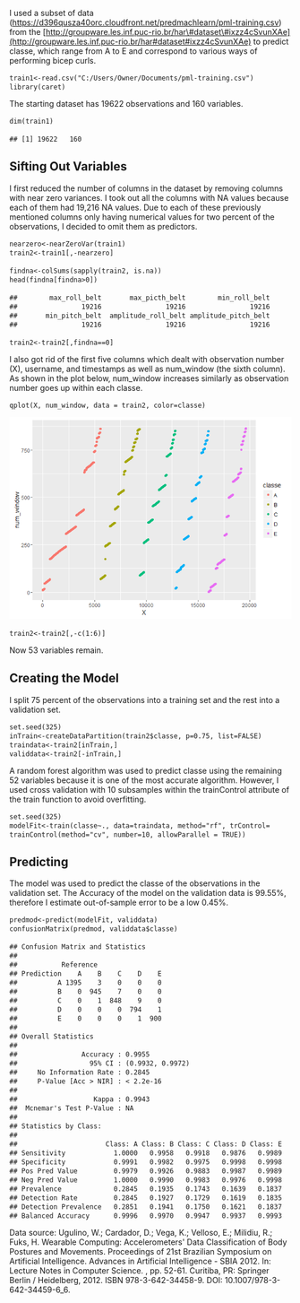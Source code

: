 I used a subset of data
(<https://d396qusza40orc.cloudfront.net/predmachlearn/pml-training.csv>)
from the
[http://groupware.les.inf.puc-rio.br/har\#dataset\#ixzz4cSvunXAe](http://groupware.les.inf.puc-rio.br/har#dataset#ixzz4cSvunXAe)
to predict classe, which range from A to E and correspond to various
ways of performing bicep curls.

    train1<-read.csv("C:/Users/Owner/Documents/pml-training.csv")
    library(caret)

The starting dataset has 19622 observations and 160 variables.

    dim(train1)

    ## [1] 19622   160

Sifting Out Variables
---------------------

I first reduced the number of columns in the dataset by removing columns
with near zero variances. I took out all the columns with NA values
because each of them had 19,216 NA values. Due to each of these
previously mentioned columns only having numerical values for two
percent of the observations, I decided to omit them as predictors.

    nearzero<-nearZeroVar(train1)
    train2<-train1[,-nearzero]

    findna<-colSums(sapply(train2, is.na))
    head(findna[findna>0])

    ##        max_roll_belt       max_picth_belt        min_roll_belt 
    ##                19216                19216                19216 
    ##       min_pitch_belt  amplitude_roll_belt amplitude_pitch_belt 
    ##                19216                19216                19216

    train2<-train2[,findna==0]

I also got rid of the first five columns which dealt with observation
number (X), username, and timestamps as well as num\_window (the sixth
column). As shown in the plot below, num\_window increases similarly as
observation number goes up within each classe.

    qplot(X, num_window, data = train2, color=classe)

![](Weightlifting_files/figure-markdown_strict/unnamed-chunk-4-1.png)

    train2<-train2[,-c(1:6)]

Now 53 variables remain.

Creating the Model
------------------

I split 75 percent of the observations into a training set and the rest
into a validation set.

    set.seed(325)
    inTrain<-createDataPartition(train2$classe, p=0.75, list=FALSE)
    traindata<-train2[inTrain,]
    validdata<-train2[-inTrain,]

A random forest algorithm was used to predict classe using the remaining
52 variables because it is one of the most accurate algorithm. However,
I used cross validation with 10 subsamples within the trainControl
attribute of the train function to avoid overfitting.

    set.seed(325)
    modelFit<-train(classe~., data=traindata, method="rf", trControl= trainControl(method="cv", number=10, allowParallel = TRUE))

Predicting
----------

The model was used to predict the classe of the observations in the
validation set. The Accuracy of the model on the validation data is
99.55%, therefore I estimate out-of-sample error to be a low 0.45%.

    predmod<-predict(modelFit, validdata)
    confusionMatrix(predmod, validdata$classe)

    ## Confusion Matrix and Statistics
    ## 
    ##           Reference
    ## Prediction    A    B    C    D    E
    ##          A 1395    3    0    0    0
    ##          B    0  945    7    0    0
    ##          C    0    1  848    9    0
    ##          D    0    0    0  794    1
    ##          E    0    0    0    1  900
    ## 
    ## Overall Statistics
    ##                                           
    ##                Accuracy : 0.9955          
    ##                  95% CI : (0.9932, 0.9972)
    ##     No Information Rate : 0.2845          
    ##     P-Value [Acc > NIR] : < 2.2e-16       
    ##                                           
    ##                   Kappa : 0.9943          
    ##  Mcnemar's Test P-Value : NA              
    ## 
    ## Statistics by Class:
    ## 
    ##                      Class: A Class: B Class: C Class: D Class: E
    ## Sensitivity            1.0000   0.9958   0.9918   0.9876   0.9989
    ## Specificity            0.9991   0.9982   0.9975   0.9998   0.9998
    ## Pos Pred Value         0.9979   0.9926   0.9883   0.9987   0.9989
    ## Neg Pred Value         1.0000   0.9990   0.9983   0.9976   0.9998
    ## Prevalence             0.2845   0.1935   0.1743   0.1639   0.1837
    ## Detection Rate         0.2845   0.1927   0.1729   0.1619   0.1835
    ## Detection Prevalence   0.2851   0.1941   0.1750   0.1621   0.1837
    ## Balanced Accuracy      0.9996   0.9970   0.9947   0.9937   0.9993

Data source: Ugulino, W.; Cardador, D.; Vega, K.; Velloso, E.; Milidiu,
R.; Fuks, H. Wearable Computing: Accelerometers' Data Classification of
Body Postures and Movements. Proceedings of 21st Brazilian Symposium on
Artificial Intelligence. Advances in Artificial Intelligence - SBIA
2012. In: Lecture Notes in Computer Science. , pp. 52-61. Curitiba, PR:
Springer Berlin / Heidelberg, 2012. ISBN 978-3-642-34458-9. DOI:
10.1007/978-3-642-34459-6\_6.
